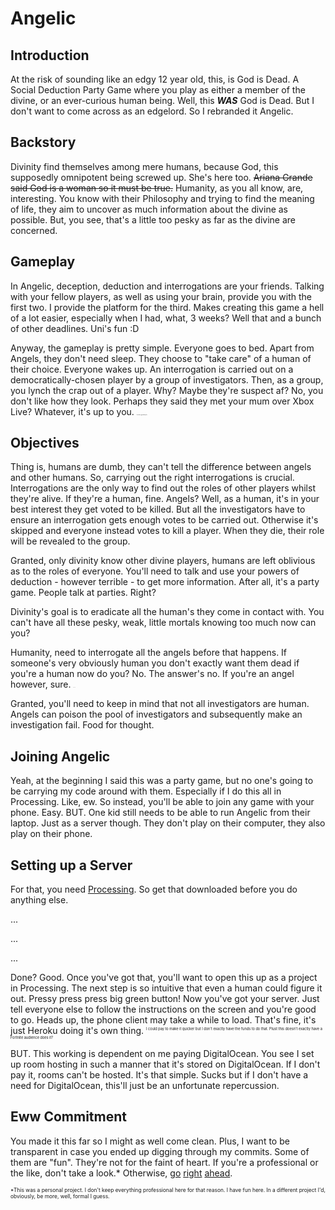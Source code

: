 # Angelic
## Introduction
At the risk of sounding like an edgy 12 year old, this, is God is Dead. A Social Deduction Party Game where you play as either a member of the divine, or an ever-curious human being. Well, this **_WAS_** God is Dead. But I don't want to come across as an edgelord. So I rebranded it Angelic.

## Backstory
Divinity find themselves among mere humans, because God, this supposedly omnipotent being screwed up. She's here too. ~~Ariana Grande said God is a woman so it must be true.~~ 
Humanity, as you all know, are, interesting. You know with their Philosophy and trying to find the meaning of life, they aim to uncover as much information about the divine as possible. But, you see, that's a little too pesky as far as the divine are concerned. 

## Gameplay
In Angelic, deception, deduction and interrogations are your friends. Talking with your fellow players, as well as using your brain, provide you with the first two. I provide the platform for the third. Makes creating this game a hell of a lot easier, especially when I had, what, 3 weeks? Well that and a bunch of other deadlines. Uni's fun :D

Anyway, the gameplay is pretty simple. Everyone goes to bed. Apart from Angels, they don't need sleep. They choose to "take care" of a human of their choice. Everyone wakes up. An interrogation is carried out on a democratically-chosen player by a group of investigators. Then, as a group, you lynch the crap out of a player. Why? Maybe they're suspect af? No, you don't like how they look. Perhaps they said they met your mum over Xbox Live? Whatever, it's up to you. <span style="font-size:0.1em">Just don't gamethrow plz.</span>

## Objectives
Thing is, humans are dumb, they can't tell the difference between angels and other humans. So, carrying out the right interrogations is crucial. Interrogations are the only way to find out the roles of other players whilst they're alive. If they're a human, fine. Angels? Well, as a human, it's in your best interest they get voted to be killed. But all the investigators have to ensure an interrogation gets enough votes to be carried out. Otherwise it's skipped and everyone instead votes to kill a player. When they die, their role will be revealed to the group.

Granted, only divinity know other divine players, humans are left oblivious as to the roles of everyone. You'll need to talk and use your powers of deduction - however terrible - to get more information. After all, it's a party game. People talk at parties. Right? 

Divinity's goal is to eradicate all the human's they come in contact with. You can't have all these pesky, weak, little mortals knowing too much now can you?

Humanity, need to interrogate all the angels before that happens. If someone's very obviously human you don't exactly want them dead if you're a human now do you? No. The answer's no. If you're an angel however, sure. <span style="font-size:0.05em">Fuck 'em.</span>

Granted, you'll need to keep in mind that not all investigators are human. Angels can poison the pool of investigators and subsequently make an investigation fail. Food for thought.

## Joining Angelic
Yeah, at the beginning I said this was a party game, but no one's going to be carrying my code around with them. Especially if I do this all in Processing. Like, ew. So instead, you'll be able to join any game with your phone. Easy. BUT. One kid still needs to be able to run Angelic from their laptop. Just as a server though. They don't play on their computer, they also play on their phone.

## Setting up a Server
For that, you need [Processing](https://processing.org/download/). So get that downloaded before you do anything else.

...

...

...

Done? Good. Once you've got that, you'll want to open this up as a project in Processing. The next step is so intuitive that even a human could figure it out. Pressy press press big green button! Now you've got your server. Just tell everyone else to follow the instructions on the screen and you're good to go. Heads up, the phone client may take a while to load. That's fine, it's just Heroku doing it's own thing. <sup style="font-size: 0.4em">I could pay to make it quicker but I don't exactly have the funds to do that. Plust this doesn't exactly have a Fortnite audience does it?</sup>

BUT. This working is dependent on me paying DigitalOcean. You see I set up room hosting in such a manner that it's stored on DigitalOcean. If I don't pay it, rooms can't be hosted. It's that simple. Sucks but if I don't have a need for DigitalOcean, this'll just be an unfortunate repercussion.

## Eww Commitment
You made it this far so I might as well come clean. Plus, I want to be transparent in case you ended up digging through my commits. Some of them are "fun". They're not for the faint of heart. If you're a professional or the like, don't take a look.* Otherwise, [go](https://github.com/VictorIJnr/Angelic/commit/4b9767370aab5d81bc98b9b409ee391f5196b6e9) [right](https://github.com/VictorIJnr/Angelic/commit/f56eaf5fb7825a9a464820c3d02079c400b09819) [ahead](https://github.com/VictorIJnr/Angelic/commit/1b08d38b19ab56e660a68016b3e81c5ec1d4ed2e).

<sup style="font-size:0.6em">*This was a personal project. I don't keep everything professional here for that reason. I have fun here. In a different project I'd, obviously, be more, well, formal I guess.</sup>